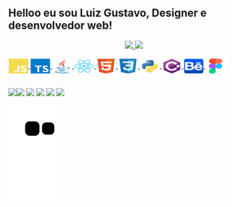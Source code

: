 ## Helloo eu sou Luiz Gustavo, Designer e desenvolvedor web!
<div align="center">
  <a href="https://github.com/zVeran">
  <img height="180em" src="https://github-readme-stats.vercel.app/api?username=zveran&show_icons=true&theme=aura_dark&include_all_commits=true&count_private=true"/>
  <img height="180em" src="https://github-readme-stats.vercel.app/api/top-langs/?username=zveran&layout=compact&langs_count=7&theme=aura_dark"/>
</div>
<div style="display: inline_block"><br>
  <img align="center" alt="Luiz-Js" height="30" width="40" src="https://raw.githubusercontent.com/devicons/devicon/master/icons/javascript/javascript-plain.svg">
  <img align="center" alt="Luiz-Ts" height="30" width="40" src="https://raw.githubusercontent.com/devicons/devicon/master/icons/typescript/typescript-plain.svg">
  <img align="center" alt="Luiz-Java" height="30" width="40" src="https://raw.githubusercontent.com/devicons/devicon/master/icons/java/java-original.svg">
  <img align="center" alt="Luiz-React" height="30" width="40" src="https://raw.githubusercontent.com/devicons/devicon/master/icons/react/react-original.svg">
  <img align="center" alt="Luiz-HTML" height="30" width="40" src="https://raw.githubusercontent.com/devicons/devicon/master/icons/html5/html5-original.svg">
  <img align="center" alt="Luiz-CSS" height="30" width="40" src="https://raw.githubusercontent.com/devicons/devicon/master/icons/css3/css3-original.svg">
  <img align="center" alt="Luiz-Python" height="30" width="40" src="https://raw.githubusercontent.com/devicons/devicon/master/icons/python/python-original.svg">
  <img align="center" alt="Luiz-Csharp" height="30" width="40" src="https://raw.githubusercontent.com/devicons/devicon/master/icons/csharp/csharp-original.svg">
  <img align="center" alt="Luiz-Behance" height="30" width="40" src="https://raw.githubusercontent.com/devicons/devicon/master/icons/behance/behance-original.svg">
  <img align="center" alt="Luiz-Figma" height="30" width="40" src="https://raw.githubusercontent.com/devicons/devicon/master/icons/figma/figma-original.svg">
  
</div>
  
  ##
 
<div> 
  
  <a href="https://www.behance.net/zVeran" target="_blank"><img src="https://img.shields.io/badge/-Behance-blue?style=for-the-badge&logo=behance&logoColor=white" target="_blank"></a><a href="https://twitter.com/veranzinho" target="_blank"><a href="https://wwwhttps://www.instagram.com/gustavo_db1/" target="_blank"><img src="https://img.shields.io/badge/Instagram-E4405F?style=for-the-badge&logo=instagram&logoColor=white" target="_blank"></a>  <a href="https://twitter.com/veranzinho" target="_blank"><img src="https://img.shields.io/badge/Twitter-1DA1F2?style=for-the-badge&logo=twitter&logoColor=white"></a>  <a href="https://discord.com/channels/@me" target="_blank"><img src="https://img.shields.io/badge/Discord-7289DA?style=for-the-badge&logo=discord&logoColor=white" target="_blank"></a> <a href="https://www.linkedin.com/in/luiz-gustavo-3433aa24a/" target="_blank"><img src="https://img.shields.io/badge/-LinkedIn-%230077B5?style=for-the-badge&logo=linkedin&logoColor=white" target="_blank"></a> <a href = "mailto:contatoagustavodavid94@gmail.com"><img src="https://img.shields.io/badge/-Gmail-%23333?style=for-the-badge&logo=gmail&logoColor=white" target="_blank"></a>
 
![Snake animation](https://github.com/rafaballerini/rafaballerini/blob/output/github-contribution-grid-snake.svg)
 
</div>
